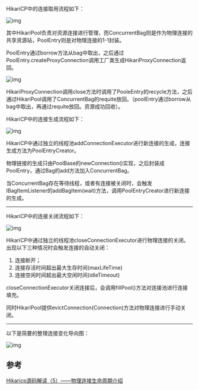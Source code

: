 HikariCP中的连接取用流程如下：

![img](http://blog-1259650185.cosbj.myqcloud.com/img/202205/16/1652669716.png)

其中HikariPool负责对资源连接进行管理，而ConcurrentBag则是作为物理连接的共享资源站，PoolEntry则是对物理连接的1-1封装。

PoolEntry通过borrow方法从bag中取出，之后通过PoolEntry.createProxyConnection调用工厂类生成HikariProxyConnection返回。

![img](http://blog-1259650185.cosbj.myqcloud.com/img/202205/16/1652669741.png)

HikariProxyConnection调用close方法时调用了PooleEntry的recycle方法，之后通过HikariPool调用了ConcurrentBag的requite放回。（poolEntry通过borrow从bag中取出，再通过requite放回。资源成功回收）。

HikariCP中的连接生成流程如下：

![img](http://blog-1259650185.cosbj.myqcloud.com/img/202205/16/1652669925.png)

HikariCP中通过独立的线程池addConnectionExecutor进行新连接的生成，连接生成方法为PoolEntryCreator。

物理链接的生成只由PoolBase的newConnection()实现，之后封装成PoolEntry，通过Bag的add方法加入ConcurrentBag。

当ConcurrentBag存在等待线程，或者有连接被关闭时，会触发IBagItemListener的addBagItem(wait)方法，调用PoolEntryCreator进行新连接的生成。

------

HikariCP中的连接关闭流程如下：

![img](http://blog-1259650185.cosbj.myqcloud.com/img/202205/16/1652669975.png)

HikariCP中通过独立的线程池closeConnectionExecutor进行物理连接的关闭。出现以下三种情况时会触发连接的自动关闭：

1. 连接断开；
2. 连接存活时间超出最大生存时间(maxLifeTime)
3. 连接空闲时间超出最大空闲时间(idleTimeout)

closeConnectionExecutor关闭连接后，会调用fillPool()方法对连接池进行连接填充。

同时HikariPool提供evictConnection(Connection)方法对物理连接进行手动关闭。

------

以下是简要的整理连接变化导向图：

![img](http://blog-1259650185.cosbj.myqcloud.com/img/202205/16/1652669994.png)

## 参考

[Hikaricp源码解读（5）——物理连接生命周期介绍](https://www.cnblogs.com/taisenki/p/7717912.html)
